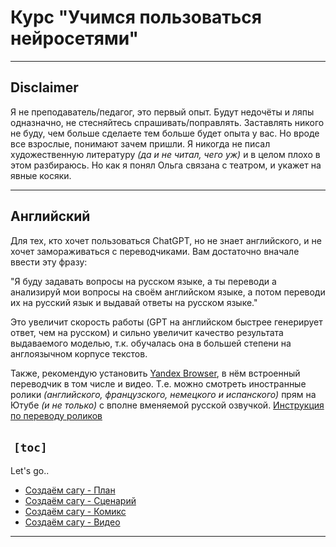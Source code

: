 
# Курс "Учимся пользоваться нейросетями"

---
## Disclaimer
Я не преподаватель/педагог, это первый опыт. Будут недочёты и ляпы одназначно, не стесняйтесь спрашивать/поправлять.
Заставлять никого не буду, чем больше сделаете тем больше будет опыта у вас. Но вроде все взрослые, понимают зачем пришли.
Я никогда не писал художественную литературу *(да и не читал, чего уж)* и в целом плохо в этом разбираюсь. Но как я понял Ольга связана с театром, и укажет на явные косяки.

---
## Английский

Для тех, кто хочет пользоваться ChatGPT, но не знает английского, и не хочет замораживаться с переводчиками. Вам достаточно вначале ввести эту фразу:

"Я буду задавать вопросы на русском языке, а ты переводи а анализируй мои вопросы на своём английском языке, а потом переводи их на русский язык и выдавай ответы на русском языке." 

Это увеличит скорость работы (GPT на английском быстрее генерирует ответ, чем на русском) и сильно увеличит качество результата выдаваемого моделью, т.к. обучалась она в большей степени на англоязычном корпусе текстов.

Также, рекомендую установить [Yandex Browser](https://browser.yandex.ru/), в нём встроенный переводчик в том числе и видео. Т.е. можно смотреть иностранные ролики *(английского, французского, немецкого и испанского)* прям на Ютубе *(и не только)* с вполне вменяемой русской озвучкой. [Инструкция по переводу роликов](https://browser.yandex.ru/help/search-and-browse/translators-settings.html#videos)

 `[toc]`
 
---
Let's go..

- [Создаём сагу - План](ch.0.md)
- [Создаём сагу - Сценарий](ch.1.md)
- [Создаём сагу - Комикс](ch.2.md)
- [Создаём сагу - Видео](ch.3.md)

---
